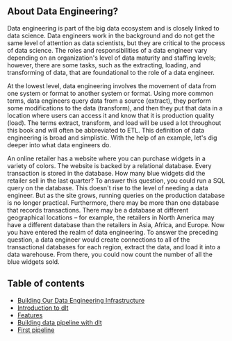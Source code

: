  
## About Data Engineering?
Data engineering is part of the big data ecosystem and is closely linked to data science.
Data engineers work in the background and do not get the same level of attention as data
scientists, but they are critical to the process of data science. The roles and responsibilities
of a data engineer vary depending on an organization's level of data maturity and staffing
levels; however, there are some tasks, such as the extracting, loading, and transforming of
data, that are foundational to the role of a data engineer.

At the lowest level, data engineering involves the movement of data from one system or
format to another system or format. Using more common terms, data engineers query
data from a source (extract), they perform some modifications to the data (transform),
and then they put that data in a location where users can access it and know that it is
production quality (load). The terms extract, transform, and load will be used a lot
throughout this book and will often be abbreviated to ETL. This definition of data
engineering is broad and simplistic. With the help of an example, let's dig deeper into
what data engineers do.

An online retailer has a website where you can purchase widgets in a variety of colors. The
website is backed by a relational database. Every transaction is stored in the database. How
many blue widgets did the retailer sell in the last quarter?
To answer this question, you could run a SQL query on the database. This doesn't rise
to the level of needing a data engineer. But as the site grows, running queries on the
production database is no longer practical. Furthermore, there may be more than one
database that records transactions. There may be a database at different geographical
locations – for example, the retailers in North America may have a different database than
the retailers in Asia, Africa, and Europe.
Now you have entered the realm of data engineering. To answer the preceding question,
a data engineer would create connections to all of the transactional databases for each
region, extract the data, and load it into a data warehouse. From there, you could now
count the number of all the blue widgets sold.

## Table of contents
* [Building Our Data Engineering Infrastructure](#Building-Our-Data-Engineering-Infrastructure)
* [Introduction to dlt](#Introduction-to-dlt)
* [Features](#Features)
* [Building data pipeline with dlt](#Building-data-pipeline-with-dlt)
* [First pipeline](#First-pipeline)
